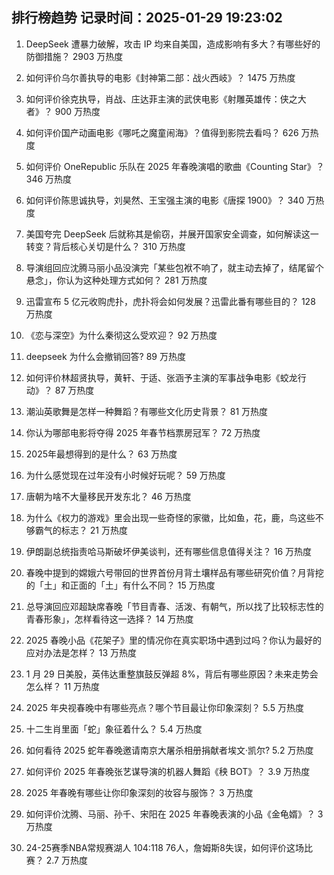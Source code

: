 
## 排行榜趋势 记录时间：2025-01-29 19:23:02
  
  1. DeepSeek 遭暴力破解，攻击 IP 均来自美国，造成影响有多大？有哪些好的防御措施？ 2903 万热度
    
  2. 如何评价乌尔善执导的电影《封神第二部：战火西岐》？ 1475 万热度
    
  3. 如何评价徐克执导，肖战、庄达菲主演的武侠电影《射雕英雄传：侠之大者》？ 900 万热度
    
  4. 如何评价国产动画电影《哪吒之魔童闹海》？值得到影院去看吗？ 626 万热度
    
  5. 如何评价 OneRepublic 乐队在 2025 年春晚演唱的歌曲《Counting Star》？ 346 万热度
    
  6. 如何评价陈思诚执导，刘昊然、王宝强主演的电影《唐探 1900》？ 340 万热度
    
  7. 美国夸完 DeepSeek 后就称其是偷窃，并展开国家安全调查，如何解读这一转变？背后核心关切是什么？ 310 万热度
    
  8. 导演组回应沈腾马丽小品没演完「某些包袱不响了，就主动去掉了，结尾留个悬念」，你认为这种处理方式如何？ 281 万热度
    
  9. 迅雷宣布 5 亿元收购虎扑，虎扑将会如何发展？迅雷此番有哪些目的？ 128 万热度
    
  10. 《恋与深空》为什么秦彻这么受欢迎？ 92 万热度
    
  11. deepseek 为什么会撤销回答? 89 万热度
    
  12. 如何评价林超贤执导，黄轩、于适、张涵予主演的军事战争电影《蛟龙行动》？ 87 万热度
    
  13. 潮汕英歌舞是怎样一种舞蹈？有哪些文化历史背景？ 81 万热度
    
  14. 你认为哪部电影将夺得 2025 年春节档票房冠军？ 72 万热度
    
  15. 2025年最想得到的是什么？ 63 万热度
    
  16. 为什么感觉现在过年没有小时候好玩呢？ 59 万热度
    
  17. 唐朝为啥不大量移民开发东北？ 46 万热度
    
  18. 为什么《权力的游戏》里会出现一些奇怪的家徽，比如鱼，花，鹿，鸟这些不够霸气的标志？ 21 万热度
    
  19. 伊朗副总统指责哈马斯破坏伊美谈判，还有哪些信息值得关注？ 16 万热度
    
  20. 春晚中提到的嫦娥六号带回的世界首份月背土壤样品有哪些研究价值？月背挖的「土」和正面的「土」有什么不同？ 15 万热度
    
  21. 总导演回应邓超缺席春晚「节目青春、活泼、有朝气，所以找了比较标志性的青春形象」，怎样看待这一选择？ 14 万热度
    
  22. 2025 春晚小品《花架子》里的情况你在真实职场中遇到过吗？你认为最好的应对办法是怎样？ 13 万热度
    
  23. 1 月 29 日美股，英伟达重整旗鼓反弹超 8%，背后有哪些原因？未来走势会怎么样？ 11 万热度
    
  24. 2025 年央视春晚中有哪些亮点？哪个节目最让你印象深刻？ 5.5 万热度
    
  25. 十二生肖里面「蛇」象征着什么？ 5.4 万热度
    
  26. 如何看待 2025 蛇年春晚邀请南京大屠杀相册捐献者埃文·凯尔? 5.2 万热度
    
  27. 如何评价 2025 年春晚张艺谋导演的机器人舞蹈《秧 BOT》？ 3.9 万热度
    
  28. 2025 年春晚有哪些让你印象深刻的妆容与服饰？ 3 万热度
    
  29. 如何评价沈腾、马丽、孙千、宋阳在 2025 年春晚表演的小品《金龟婿》？ 3 万热度
    
  30. 24-25赛季NBA常规赛湖人 104:118 76人，詹姆斯8失误，如何评价这场比赛？ 2.7 万热度
    